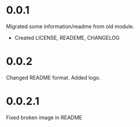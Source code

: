 # 0.0.1
Migrated some information/readme from old module.
+ Created LICENSE, READEME, CHANGELOG
# 0.0.2
Changed README format. Added logo.
# 0.0.2.1
Fixed broken image in README
